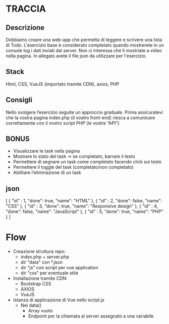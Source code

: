 # TRACCIA
## Descrizione
Dobbiamo creare una web-app che permetta di leggere e scrivere una lista di Todo.
L'esercizio base è considerato completato quando mostrerete in un console log i dati inviati dal server. Non ci interessa che li mostriate a video nella pagina. In allegato avete il file json da utilizzare per l'esercizio.

## Stack
Html, CSS, VueJS (importato tramite CDN), axios, PHP

## Consigli
Nello svolgere l’esercizio seguite un approccio graduale.
Prima assicuratevi che la vostra pagina index.php (il vostro front-end) riesca a comunicare correttamente con il vostro script PHP (le vostre “API”).

## BONUS
- Visualizzare le task nella pagina
- Mostrare lo stato del task → se completato, barrare il testo
- Permettere di segnare un task come completato facendo click sul testo
- Permettere il toggle del task (completato/non completato)
- Abilitare l’eliminazione di un task

## json
[
    { "id" : 1, "done": true, "name": "HTML" },
    { "id" : 2, "done": false, "name": "CSS" },
    { "id" : 3, "done": true, "name": "Responsive design" },
    { "id" : 4, "done": false, "name": "JavaScript" },
    { "id" : 5, "done": true, "name": "PHP" }
]

# Flow
- Creazione struttura repo:
    - index.php + server.php
    - dir "data" con *.json
    - dir "js" con script per vue application
    - dir "css" per eventuale stile
- Installazione tramite CDN:
    - Bootstrap CSS
    - AXIOS
    - VueJS
- Istanza di applicazione di Vue nello script.js
    - Nei data()
        - Array vuoto
        - Endpoint per la chiamata al server assegnato a una variabile
